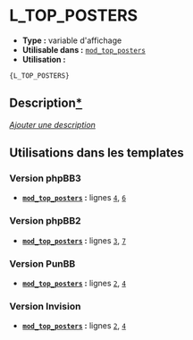# L_TOP_POSTERS
* __Type :__ variable d'affichage
* __Utilisable dans :__ [`mod_top_posters`](../tpl/mod_top_posters.md#readme)
* __Utilisation :__

```smarty
{L_TOP_POSTERS}
```

## Description[*](https://fa-tvars.appspot.com/var/L_TOP_POSTERS)
[*Ajouter une description*](https://fa-tvars.appspot.com/var/L_TOP_POSTERS)

## Utilisations dans les templates

### Version phpBB3
* __[`mod_top_posters`](../tpl/mod_top_posters.md#readme) :__ lignes [`4`](../src/prosilver/mod_top_posters.tpl#L4), [`6`](../src/prosilver/mod_top_posters.tpl#L6)

### Version phpBB2
* __[`mod_top_posters`](../tpl/mod_top_posters.md#readme) :__ lignes [`3`](../src/subsilver/mod_top_posters.tpl#L3), [`7`](../src/subsilver/mod_top_posters.tpl#L7)

### Version PunBB
* __[`mod_top_posters`](../tpl/mod_top_posters.md#readme) :__ lignes [`2`](../src/punbb/mod_top_posters.tpl#L2), [`4`](../src/punbb/mod_top_posters.tpl#L4)

### Version Invision
* __[`mod_top_posters`](../tpl/mod_top_posters.md#readme) :__ lignes [`2`](../src/invision/mod_top_posters.tpl#L2), [`4`](../src/invision/mod_top_posters.tpl#L4)


